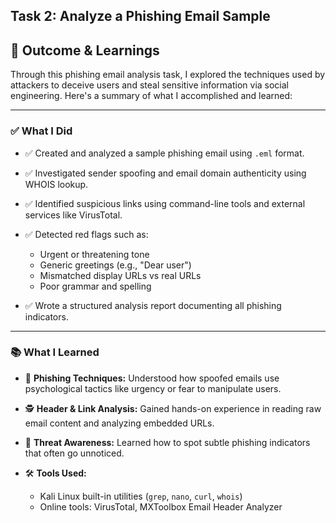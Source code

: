 ## Task 2: Analyze a Phishing Email Sample
## 🚀 Outcome & Learnings

Through this phishing email analysis task, I explored the techniques used by attackers to deceive users and steal sensitive information via social engineering. Here's a summary of what I accomplished and learned:

---

### ✅ **What I Did**

* ✅ Created and analyzed a sample phishing email using `.eml` format.
* ✅ Investigated sender spoofing and email domain authenticity using WHOIS lookup.
* ✅ Identified suspicious links using command-line tools and external services like VirusTotal.
* ✅ Detected red flags such as:

  * Urgent or threatening tone
  * Generic greetings (e.g., "Dear user")
  * Mismatched display URLs vs real URLs
  * Poor grammar and spelling
* ✅ Wrote a structured analysis report documenting all phishing indicators.

---

### 📚 **What I Learned**

* 🔐 **Phishing Techniques:** Understood how spoofed emails use psychological tactics like urgency or fear to manipulate users.
* 🕵️ **Header & Link Analysis:** Gained hands-on experience in reading raw email content and analyzing embedded URLs.
* 🧠 **Threat Awareness:** Learned how to spot subtle phishing indicators that often go unnoticed.
* 🛠️ **Tools Used:**

  * Kali Linux built-in utilities (`grep`, `nano`, `curl`, `whois`)
  * Online tools: VirusTotal, MXToolbox Email Header Analyzer
